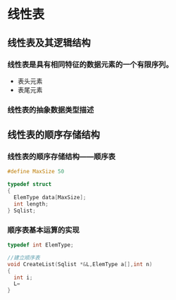 
# 线性表

## 线性表及其逻辑结构

### 线性表是具有相同特征的数据元素的一个有限序列。
* 表头元素
* 表尾元素

### 线性表的抽象数据类型描述

## 线性表的顺序存储结构

### 线性表的顺序存储结构——顺序表

```c
#define MaxSize 50

typedef struct
{
  ElemType data[MaxSize];
  int length;
} Sqlist;
```

### 顺序表基本运算的实现

```c
typedef int ElemType;
```

```c  
//建立顺序表
void CreateList(Sqlist *&L,ElemType a[],int n)
{
  int i;
  L=
}


```
